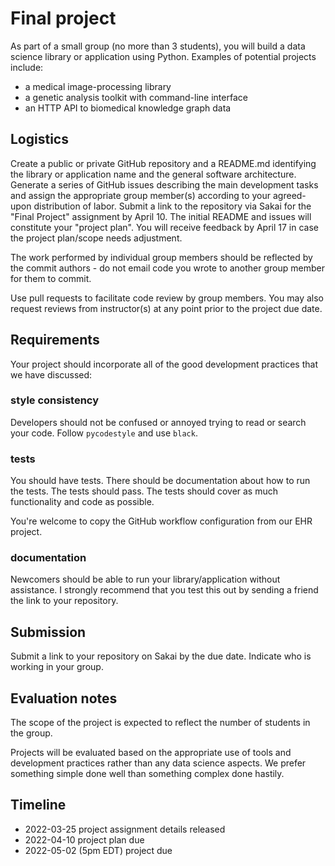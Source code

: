 # Final project

As part of a small group (no more than 3 students), you will build a data science library or application using Python. Examples of potential projects include:

* a medical image-processing library
* a genetic analysis toolkit with command-line interface
* an HTTP API to biomedical knowledge graph data

## Logistics

Create a public or private GitHub repository and a README.md identifying the library or application name and the general software architecture. Generate a series of GitHub issues describing the main development tasks and assign the appropriate group member(s) according to your agreed-upon distribution of labor. Submit a link to the repository via Sakai for the "Final Project" assignment by April 10. The initial README and issues will constitute your "project plan". You will receive feedback by April 17 in case the project plan/scope needs adjustment.

The work performed by individual group members should be reflected by the commit authors - do not email code you wrote to another group member for them to commit.

Use pull requests to facilitate code review by group members. You may also request reviews from instructor(s) at any point prior to the project due date.

## Requirements

Your project should incorporate all of the good development practices that we have discussed:

### style consistency

Developers should not be confused or annoyed trying to read or search your code. Follow `pycodestyle` and use `black`.

### tests

You should have tests. There should be documentation about how to run the tests. The tests should pass. The tests should cover as much functionality and code as possible.

You're welcome to copy the GitHub workflow configuration from our EHR project.

### documentation

Newcomers should be able to run your library/application without assistance. I strongly recommend that you test this out by sending a friend the link to your repository.

## Submission

Submit a link to your repository on Sakai by the due date. Indicate who is working in your group.

## Evaluation notes

The scope of the project is expected to reflect the number of students in the group.

Projects will be evaluated based on the appropriate use of tools and development practices rather than any data science aspects. We prefer something simple done well than something complex done hastily.

## Timeline

* 2022-03-25 project assignment details released
* 2022-04-10 project plan due
* 2022-05-02 (5pm EDT) project due
